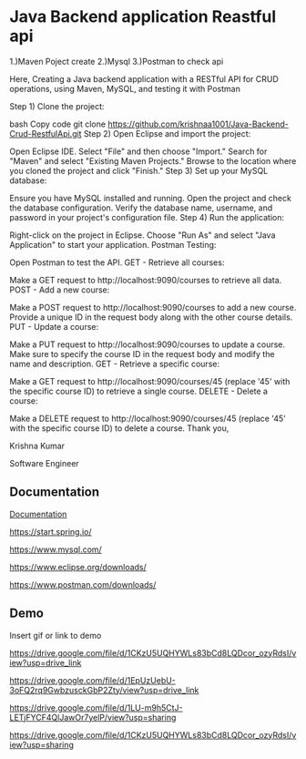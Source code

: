 
# Java Backend application Reastful api

1.)Maven Poject create
2.)Mysql
3.)Postman to check api

Here,
Creating a Java backend application with a RESTful API for CRUD operations, using Maven, MySQL, and testing it with Postman

Step 1) Clone the project:

bash
Copy code
git clone https://github.com/krishnaa1001/Java-Backend-Crud-RestfulApi.git
Step 2) Open Eclipse and import the project:

Open Eclipse IDE.
Select "File" and then choose "Import."
Search for "Maven" and select "Existing Maven Projects."
Browse to the location where you cloned the project and click "Finish."
Step 3) Set up your MySQL database:

Ensure you have MySQL installed and running.
Open the project and check the database configuration. Verify the database name, username, and password in your project's configuration file.
Step 4) Run the application:

Right-click on the project in Eclipse.
Choose "Run As" and select "Java Application" to start your application.
Postman Testing:

Open Postman to test the API.
GET - Retrieve all courses:

Make a GET request to http://localhost:9090/courses to retrieve all data.
POST - Add a new course:

Make a POST request to http://localhost:9090/courses to add a new course. Provide a unique ID in the request body along with the other course details.
PUT - Update a course:

Make a PUT request to http://localhost:9090/courses to update a course. Make sure to specify the course ID in the request body and modify the name and description.
GET - Retrieve a specific course:

Make a GET request to http://localhost:9090/courses/45 (replace '45' with the specific course ID) to retrieve a single course.
DELETE - Delete a course:

Make a DELETE request to http://localhost:9090/courses/45 (replace '45' with the specific course ID) to delete a course.
Thank you,

Krishna Kumar

Software Engineer
## Documentation

[Documentation](https://linktodocumentation)

https://start.spring.io/

https://www.mysql.com/

https://www.eclipse.org/downloads/

https://www.postman.com/downloads/
## Demo

Insert gif or link to demo

https://drive.google.com/file/d/1CKzU5UQHYWLs83bCd8LQDcor_ozyRdsI/view?usp=drive_link

https://drive.google.com/file/d/1EpUzUebU-3oFQ2rq9GwbzusckGbP2Zty/view?usp=drive_link

https://drive.google.com/file/d/1LU-m9h5CtJ-LETjFYCF4QlJawOr7yelP/view?usp=sharing

https://drive.google.com/file/d/1CKzU5UQHYWLs83bCd8LQDcor_ozyRdsI/view?usp=sharing
